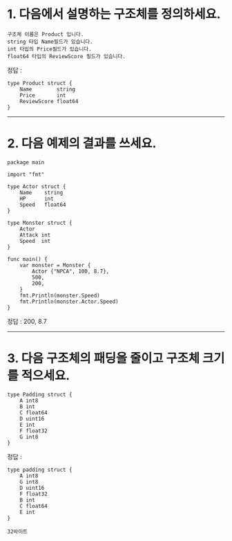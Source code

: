 # 1. 다음에서 설명하는 구조체를 정의하세요.

    구조체 이름은 Product 입니다.
    string 타입 Name필드가 있습니다.
    int 타입의 Price필드가 있습니다.
    float64 타입의 ReviewScore 필드가 있습니다.

정답 : 

    type Product struct {
        Name        string
        Price       int
        ReviewScore float64
    }

---

# 2. 다음 예제의 결과를 쓰세요.

    package main

    import "fmt"

    type Actor struct {
        Name    string
        HP      int
        Speed   float64
    }

    type Monster struct {
        Actor
        Attack int
        Speed  int
    }

    func main() {
        var monster = Monster {
            Actor {"NPCA", 100, 8.7},
            500,
            200,
        }
        fmt.Println(monster.Speed)
        fmt.Println(monster.Actor.Speed)
    }

정답 : 200, 8.7

---

# 3. 다음 구조체의 패딩을 줄이고 구조체 크기를 적으세요.

    type Padding struct {
        A int8
        B int
        C float64
        D uint16
        E int
        F float32
        G int8
    }

정답 : 

    type padding struct {
        A int8
        G int8
        D uint16
        F float32
        B int
        C float64
        E int
    }

    32바이트

    